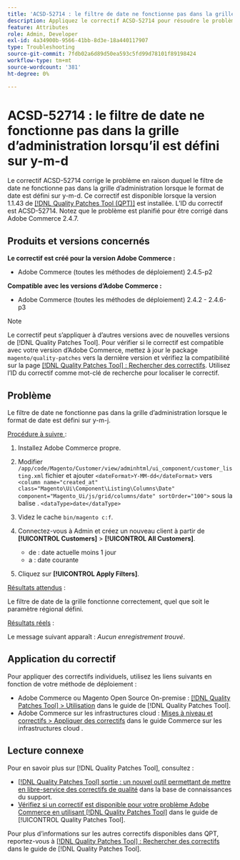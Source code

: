 ```yaml
---
title: 'ACSD-52714 : le filtre de date ne fonctionne pas dans la grille d’administration lorsqu’il est défini sur y-m-d'
description: Appliquez le correctif ACSD-52714 pour résoudre le problème d’Adobe Commerce en raison duquel le filtre de date ne fonctionne pas dans la grille d’administration lorsque le format de date est défini sur y-m-d.
feature: Attributes
role: Admin, Developer
exl-id: 4a34900b-9566-41bb-8d3e-18a440117907
type: Troubleshooting
source-git-commit: 7fdb02a6d89d50ea593c5fd99d78101f89198424
workflow-type: tm+mt
source-wordcount: '381'
ht-degree: 0%

---
```


# ACSD-52714 : le filtre de date ne fonctionne pas dans la grille d’administration lorsqu’il est défini sur y-m-d

Le correctif ACSD-52714 corrige le problème en raison duquel le filtre de date ne fonctionne pas dans la grille d’administration lorsque le format de date est défini sur y-m-d. Ce correctif est disponible lorsque la version 1.1.43 de [[!DNL Quality Patches Tool (QPT)]](https://experienceleague.adobe.com/en/docs/commerce-operations/tools/quality-patches-tool/quality-patches-tool-to-self-serve-quality-patches) est installée. L’ID du correctif est ACSD-52714. Notez que le problème est planifié pour être corrigé dans Adobe Commerce 2.4.7.

## Produits et versions concernés

**Le correctif est créé pour la version Adobe Commerce :**

* Adobe Commerce (toutes les méthodes de déploiement) 2.4.5-p2

**Compatible avec les versions d’Adobe Commerce :**

* Adobe Commerce (toutes les méthodes de déploiement) 2.4.2 - 2.4.6-p3

>[!NOTE]
>
>Le correctif peut s’appliquer à d’autres versions avec de nouvelles versions de [!DNL Quality Patches Tool]. Pour vérifier si le correctif est compatible avec votre version d’Adobe Commerce, mettez à jour le package `magento/quality-patches` vers la dernière version et vérifiez la compatibilité sur la page [[!DNL Quality Patches Tool] : Rechercher des correctifs](https://experienceleague.adobe.com/tools/commerce-quality-patches/index.html). Utilisez l’ID du correctif comme mot-clé de recherche pour localiser le correctif.

## Problème

Le filtre de date ne fonctionne pas dans la grille d’administration lorsque le format de date est défini sur y-m-j.

<u>Procédure à suivre </u> :

1. Installez Adobe Commerce propre.
1. Modifier
   `/app/code/Magento/Customer/view/adminhtml/ui_component/customer_listing.xml`
fichier et ajouter
   `<dateFormat>Y-MM-dd</dateFormat>`
vers
   `<column name="created_at" class="Magento\Ui\Component\Listing\Columns\Date" component="Magento_Ui/js/grid/columns/date" sortOrder="100">`
sous la balise .
   `<dataType>date</dataType>`

1. Videz le cache `bin/magento c:f`.
1. Connectez-vous à Admin et créez un nouveau client à partir de **[!UICONTROL Customers]** > **[!UICONTROL All Customers]**.

   * de : date actuelle moins 1 jour
   * a : date courante

1. Cliquez sur **[!UICONTROL Apply Filters]**.

<u>Résultats attendus</u> :

Le filtre de date de la grille fonctionne correctement, quel que soit le paramètre régional défini.

<u>Résultats réels</u> :

Le message suivant apparaît : *Aucun enregistrement trouvé*.

## Application du correctif

Pour appliquer des correctifs individuels, utilisez les liens suivants en fonction de votre méthode de déploiement :

* Adobe Commerce ou Magento Open Source On-premise : [[!DNL Quality Patches Tool] > Utilisation](/help/tools/quality-patches-tool/usage.md) dans le guide de [!DNL Quality Patches Tool].
* Adobe Commerce sur les infrastructures cloud : [Mises à niveau et correctifs > Appliquer des correctifs](https://experienceleague.adobe.com/docs/commerce-cloud-service/user-guide/develop/upgrade/apply-patches.html) dans le guide Commerce sur les infrastructures cloud .

## Lecture connexe

Pour en savoir plus sur [!DNL Quality Patches Tool], consultez :

* [[!DNL Quality Patches Tool] sortie : un nouvel outil permettant de mettre en libre-service des correctifs de qualité](https://experienceleague.adobe.com/en/docs/commerce-operations/tools/quality-patches-tool/quality-patches-tool-to-self-serve-quality-patches) dans la base de connaissances du support.
* [Vérifiez si un correctif est disponible pour votre problème Adobe Commerce en utilisant [!DNL Quality Patches Tool]](/help/tools/quality-patches-tool/patches-available-in-qpt/check-patch-for-magento-issue-with-magento-quality-patches.md) dans le guide de [!UICONTROL Quality Patches Tool].


Pour plus d’informations sur les autres correctifs disponibles dans QPT, reportez-vous à [[!DNL Quality Patches Tool] : Rechercher des correctifs](https://experienceleague.adobe.com/tools/commerce-quality-patches/index.html) dans le guide de [!DNL Quality Patches Tool].
